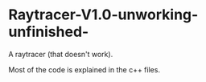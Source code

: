 # Raytracer-V1.0-unworking-unfinished-
A raytracer (that doesn't work).

Most of the code is explained in the c++ files.
